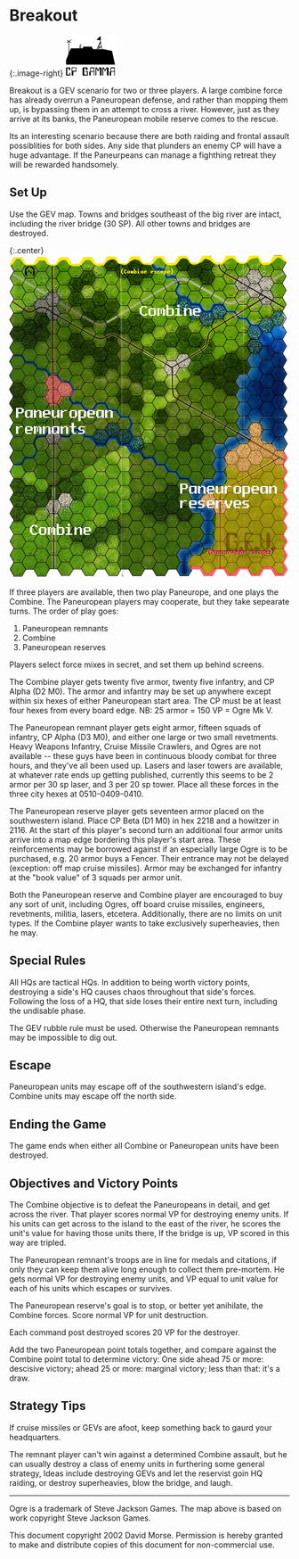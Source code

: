 
# Breakout

{:.image-right}
![CP Gamma logo](/images/ogre/cpgamma-icon.png)

Breakout is a GEV scenario for two or three players. A large combine
force has already overrun a Paneuropean defense, and rather than mopping
them up, is bypassing them in an attempt to cross a river. However, just
as they arrive at its banks, the Paneuropean mobile reserve comes to the
rescue.

Its an interesting scenario because there are both raiding and frontal
assault possiblities for both sides. Any side that plunders an enemy CP
will have a huge advantage. If the Paneurpeans can manage a fighthing
retreat they will be rewarded handsomely.

## Set Up

Use the GEV map. Towns and bridges southeast of the big river are
intact, including the river bridge (30 SP). All other towns and bridges
are destroyed.

{:.center}
![Three player Breakout](/images/ogre/breakout.png)

If three players are available, then two play Paneurope, and one plays
the Combine. The Paneuropean players may cooperate, but they take
sepearate turns. The order of play goes:

1. Paneuropean remnants
1. Combine
1. Paneuropean reserves

Players select force mixes in secret, and set them up behind screens.

The Combine player gets twenty five armor, twenty five infantry, and CP
Alpha (D2 M0). The armor and infantry may be set up anywhere except
within six hexes of either Paneuropean start area. The CP must be at
least four hexes from every board edge. NB: 25 armor = 150 VP = Ogre Mk
V.

The Paneuropean remnant player gets eight armor, fifteen squads of
infantry, CP Alpha (D3 M0), and either one large or two small
revetments. Heavy Weapons Infantry, Cruise Missile Crawlers, and Ogres
are not available -- these guys have been in continuous bloody combat
for three hours, and they've all been used up. Lasers and laser towers
are available, at whatever rate ends up getting published, currently
this seems to be 2 armor per 30 sp laser, and 3 per 20 sp tower. Place
all these forces in the three city hexes at 0510-0409-0410.

The Paneuropean reserve player gets seventeen armor placed on the
southwestern island. Place CP Beta (D1 M0) in hex 2218 and a howitzer in
2116. At the start of this player's second turn an additional four armor
      units arrive into a map edge bordering this player's start area.
These reinforcements may be borrowed against if an especially large Ogre
is to be purchased, e.g. 20 armor buys a Fencer. Their entrance may not
be delayed (exception: off map cruise missiles). Armor may be exchanged
for infantry at the "book value" of 3 squads per armor unit.

Both the Paneuropean reserve and Combine player are encouraged to buy
any sort of unit, including Ogres, off board cruise missiles, engineers,
revetments, militia, lasers, etcetera. Additionally, there are no limits
on unit types. If the Combine player wants to take exclusively
superheavies, then he may.

## Special Rules

All HQs are tactical HQs. In addition to being worth victory points,
destroying a side's HQ causes chaos throughout that side's forces.
Following the loss of a HQ, that side loses their entire next turn,
including the undisable phase.

The GEV rubble rule must be used. Otherwise the Paneuropean remnants may
be impossible to dig out.

## Escape

Paneuropean units may escape off of the southwestern island's edge.
Combine units may escape off the north side.

## Ending the Game

The game ends when either all Combine or Paneuropean units have been
destroyed.

## Objectives and Victory Points

The Combine objective is to defeat the Paneuropeans in detail, and get
across the river. That player scores normal VP for destroying enemy
units. If his units can get across to the island to the east of the
river, he scores the unit's value for having those units there, If the
bridge is up, VP scored in this way are tripled.

The Paneuropean remnant's troops are in line for medals and citations,
if only they can keep them alive long enough to collect them pre-mortem.
He gets normal VP for destroying enemy units, and VP equal to unit value
for each of his units which escapes or survives.

The Paneuropean reserve's goal is to stop, or better yet anihilate, the
Combine forces. Score normal VP for unit destruction.

Each command post destroyed scores 20 VP for the destroyer.

Add the two Paneuropean point totals together, and compare against the
Combine point total to determine victory: One side ahead 75 or more:
descisive victory; ahead 25 or more: marginal victory; less than that:
it's a draw.

## Strategy Tips

If cruise missiles or GEVs are afoot, keep something back to gaurd your
headquarters.

The remnant player can't win against a determined Combine assault, but
he can usually destroy a class of enemy units in furthering some general
strategy, Ideas include destroying GEVs and let the reservist goin HQ
raiding, or destroy superheavies, blow the bridge, and laugh.

---

Ogre is a trademark of Steve Jackson Games. The map above is based on
work copyright Steve Jackson Games.

This document copyright 2002 David Morse. Permission is hereby granted
to make and distribute copies of this document for non-commercial use.
